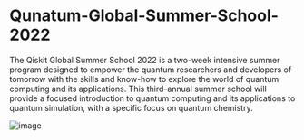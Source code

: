 # Qunatum-Global-Summer-School-2022
The Qiskit Global Summer School 2022 is a two-week intensive summer program designed to empower the quantum researchers and developers of tomorrow with the skills and know-how to explore the world of quantum computing and its applications. This third-annual summer school will provide a focused introduction to quantum computing and its applications to quantum simulation, with a specific focus on quantum chemistry.

![image](https://github.com/Jayesh1211/Qunatum-Global-Summer-School-2022/blob/main/image%20(1).png)
